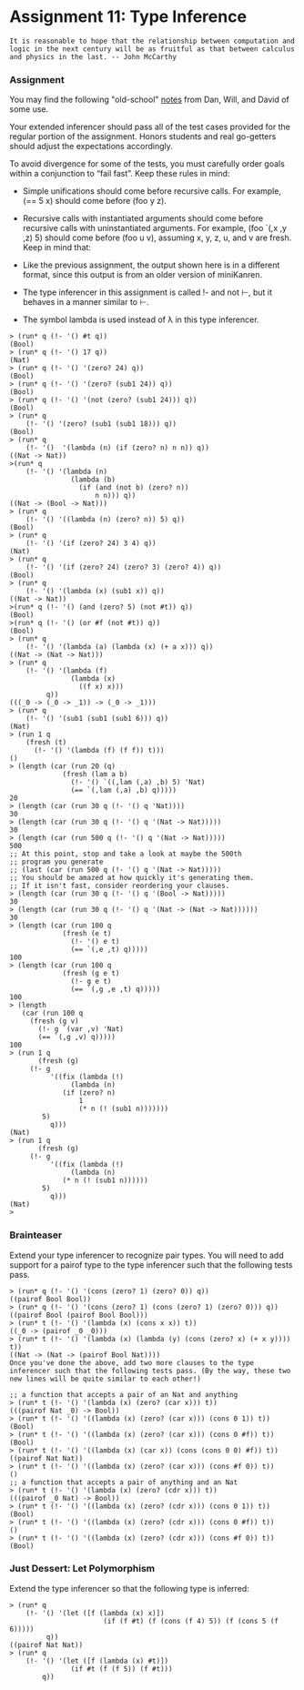 # Assignment 11: Type Inference
```text
It is reasonable to hope that the relationship between computation and logic in the next century will be as fruitful as that between calculus and physics in the last. -- John McCarthy
```

### Assignment
You may find the following "old-school" [notes](../material/minitypes.pdf) from Dan, Will, and David of some use.

Your extended inferencer should pass all of the test cases provided for the regular portion of the assignment. Honors students and real go-getters should adjust the expectations accordingly.

To avoid divergence for some of the tests, you must carefully order goals within a conjunction to “fail fast”. Keep these rules in mind:

+ Simple unifications should come before recursive calls. For example, (== 5 x) should come before (foo y z).
+ Recursive calls with instantiated arguments should come before recursive calls with uninstantiated arguments. For example, (foo `(,x ,y ,z) 5) should come before (foo u v), assuming x, y, z, u, and v are fresh.
Keep in mind that:

+ Like the previous assignment, the output shown here is in a different format, since this output is from an older version of miniKanren.
+ The type inferencer in this assignment is called !- and not ⊢, but it behaves in a manner similar to ⊢.
+ The symbol lambda is used instead of λ in this type inferencer.
```racket
> (run* q (!- '() #t q))
(Bool)
> (run* q (!- '() 17 q))
(Nat)
> (run* q (!- '() '(zero? 24) q))
(Bool)
> (run* q (!- '() '(zero? (sub1 24)) q))
(Bool)
> (run* q (!- '() '(not (zero? (sub1 24))) q))
(Bool)
> (run* q
    (!- '() '(zero? (sub1 (sub1 18))) q))
(Bool)
> (run* q
    (!- '()  '(lambda (n) (if (zero? n) n n)) q))
((Nat -> Nat))
>(run* q
    (!- '() '(lambda (n)
               (lambda (b)
                 (if (and (not b) (zero? n))
                     n n))) q))
((Nat -> (Bool -> Nat)))
> (run* q
    (!- '() '((lambda (n) (zero? n)) 5) q))
(Bool)
> (run* q
    (!- '() '(if (zero? 24) 3 4) q))
(Nat)
> (run* q
    (!- '() '(if (zero? 24) (zero? 3) (zero? 4)) q))
(Bool)
> (run* q
    (!- '() '(lambda (x) (sub1 x)) q))
((Nat -> Nat))
>(run* q (!- '() (and (zero? 5) (not #t)) q))
(Bool)
>(run* q (!- '() (or #f (not #t)) q))
(Bool)
> (run* q
    (!- '() '(lambda (a) (lambda (x) (+ a x))) q))
((Nat -> (Nat -> Nat)))
> (run* q
    (!- '() '(lambda (f)
               (lambda (x)
                 ((f x) x)))
         q))
(((_0 -> (_0 -> _1)) -> (_0 -> _1)))
> (run* q
    (!- '() '(sub1 (sub1 (sub1 6))) q))
(Nat)
> (run 1 q
    (fresh (t)
      (!- '() '(lambda (f) (f f)) t)))
()
> (length (car (run 20 (q)
             (fresh (lam a b)
               (!- '() `((,lam (,a) ,b) 5) 'Nat)
               (== `(,lam (,a) ,b) q)))))
20
> (length (car (run 30 q (!- '() q 'Nat))))
30
> (length (car (run 30 q (!- '() q '(Nat -> Nat)))))
30
> (length (car (run 500 q (!- '() q '(Nat -> Nat)))))
500
;; At this point, stop and take a look at maybe the 500th 
;; program you generate
;; (last (car (run 500 q (!- '() q '(Nat -> Nat)))))
;; You should be amazed at how quickly it's generating them.
;; If it isn't fast, consider reordering your clauses. 
> (length (car (run 30 q (!- '() q '(Bool -> Nat)))))
30
> (length (car (run 30 q (!- '() q '(Nat -> (Nat -> Nat))))))
30
> (length (car (run 100 q
             (fresh (e t)
               (!- '() e t)
               (== `(,e ,t) q)))))
100
> (length (car (run 100 q
             (fresh (g e t)
               (!- g e t)
               (== `(,g ,e ,t) q)))))
100
> (length
   (car (run 100 q
     (fresh (g v)
       (!- g `(var ,v) 'Nat)
       (== `(,g ,v) q)))))
100
> (run 1 q
       (fresh (g)
	 (!- g
	      '((fix (lambda (!)
		       (lambda (n)
			 (if (zero? n)
			     1
			     (* n (! (sub1 n)))))))
		5)
	      q)))
(Nat)
> (run 1 q
       (fresh (g)
	 (!- g
	      '((fix (lambda (!)
		       (lambda (n)
			 (* n (! (sub1 n))))))
		5)
	      q)))
(Nat)
> 
```

### Brainteaser
Extend your type inferencer to recognize pair types. You will need to add support for a pairof type to the type inferencer such that the following tests pass.

```racket
> (run* q (!- '() '(cons (zero? 1) (zero? 0)) q))
((pairof Bool Bool))
> (run* q (!- '() '(cons (zero? 1) (cons (zero? 1) (zero? 0))) q))
((pairof Bool (pairof Bool Bool)))
> (run* t (!- '() '(lambda (x) (cons x x)) t))
((_0 -> (pairof _0 _0)))
> (run* t (!- '() '(lambda (x) (lambda (y) (cons (zero? x) (+ x y)))) t))
((Nat -> (Nat -> (pairof Bool Nat))))
Once you've done the above, add two more clauses to the type inferencer such that the following tests pass. (By the way, these two new lines will be quite similar to each other!)

;; a function that accepts a pair of an Nat and anything
> (run* t (!- '() '(lambda (x) (zero? (car x))) t))
(((pairof Nat _0) -> Bool))
> (run* t (!- '() '((lambda (x) (zero? (car x))) (cons 0 1)) t))
(Bool)
> (run* t (!- '() '((lambda (x) (zero? (car x))) (cons 0 #f)) t))
(Bool)
> (run* t (!- '() '((lambda (x) (car x)) (cons (cons 0 0) #f)) t)) 
((pairof Nat Nat))
> (run* t (!- '() '((lambda (x) (zero? (car x))) (cons #f 0)) t))
()
;; a function that accepts a pair of anything and an Nat
> (run* t (!- '() '(lambda (x) (zero? (cdr x))) t))
(((pairof _0 Nat) -> Bool))
> (run* t (!- '() '((lambda (x) (zero? (cdr x))) (cons 0 1)) t))
(Bool)
> (run* t (!- '() '((lambda (x) (zero? (cdr x))) (cons 0 #f)) t))
()
> (run* t (!- '() '((lambda (x) (zero? (cdr x))) (cons #f 0)) t))
(Bool)  
```

### Just Dessert: Let Polymorphism
Extend the type inferencer so that the following type is inferred:

```racket
> (run* q
    (!- '() '(let ([f (lambda (x) x)])
                       (if (f #t) (f (cons (f 4) 5)) (f (cons 5 (f 6)))))
         q))
((pairof Nat Nat))
> (run* q
    (!- '() '(let ([f (lambda (x) #t)])
               (if #t (f (f 5)) (f #t)))
        q))
```